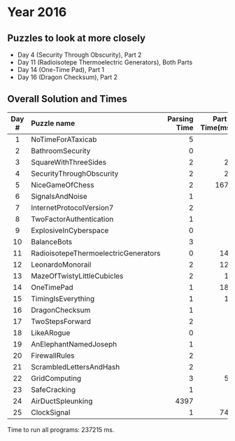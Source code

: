 # Year 2016

## Puzzles to look at more closely
* Day 4 (Security Through Obscurity), Part 2
* Day 11 (Radioisotepe Thermoelectric Generators), Both Parts
* Day 14 (One-Time Pad), Part 1
* Day 16 (Dragon Checksum), Part 2

## Overall Solution and Times

|Day #|              Puzzle name |        Parsing Time |     Part 1 Time(ms) |     Part 2 Time(ms) |       Part 1 Answer |            Part 2 Answer |
|:-----:|:---|---:|---:|---:|---:|-------------------------:|
|   1 |        NoTimeForATaxicab |                   5 |                   1 |                   3 |                 253 |                      126 |
|   2 |         BathroomSecurity |                   0 |                   2 |                   1 |               65556 |                    CB779 |
|   3 |     SquareWithThreeSides |                   2 |                  28 |                  10 |                1050 |                     1921 |
|   4 | SecurityThroughObscurity |                   2 |                  23 |                   2 |              185371 |                      837 |
|   5 |          NiceGameOfChess |                   2 |                1678 |                5120 |            f77a0e6e |                 999828ec |
|   6 |          SignalsAndNoise |                   1 |                   0 |                   0 |            umejzgdw |                 aovueakv |
|   7 | InternetProtocolVersion7 |                   2 |                   2 |                   3 |                 105 |                      258 |
|   8 |  TwoFactorAuthentication |                   1 |                   0 |                   0 |                 110 |                ASCII ART |
|   9 |    ExplosiveInCyberspace |                   0 |                   0 |                   1 |               70186 |              10915059201 |
|  10 |              BalanceBots |                   3 |                   1 |                   8 |                  73 |                     3965 |
|  11 |RadioisotepeThermoelectricGenerators |                   0 |                 142 |                2514 |                  43 |                       91 |
|  12 |         LeonardoMonorail |                   2 |                 125 |                2741 |              318077 |                  9227731 |
|  13 |MazeOfTwistyLittleCubicles |                   2 |                  13 |                   2 |                  96 |                      141 |
|  14 |               OneTimePad |                   1 |                 185 |               63513 |               35186 |                    22429 |
|  15 |       TimingIsEverything |                   1 |                  14 |                 130 |              203660 |                  2408135 |
|  16 |           DragonChecksum |                   1 |                   0 |              141849 |   11101010111100010 |        01001101001000101 |
|  17 |          TwoStepsForward |                   2 |                   1 |                  83 |          RDRLDRDURD |                      596 |
|  18 |               LikeARogue |                   0 |                   5 |               10140 |                2013 |                 20006289 |
|  19 |    AnElephantNamedJoseph |                   1 |                   0 |                2568 |             1830117 |                  1417887 |
|  20 |            FirewallRules |                   2 |                   1 |                   9 |            31053880 |                      117 |
|  21 |  ScrambledLettersAndHash |                   2 |                   3 |                1039 |            gbhafcde |                 bcfaegdh |
|  22 |            GridComputing |                   3 |                  52 |                   5 |                1003 |                      192 |
|  23 |             SafeCracking |                   1 |                   0 |                   0 |               12573 |                479009133 |
|  24 |        AirDuctSpleunking |                4397 |                   8 |                   8 |                 518 |                      716 |
|  25 |              ClockSignal |                   1 |                 744 |                   0 |                 196 | Click the link to finish |

Time to run all programs: 237215 ms.
